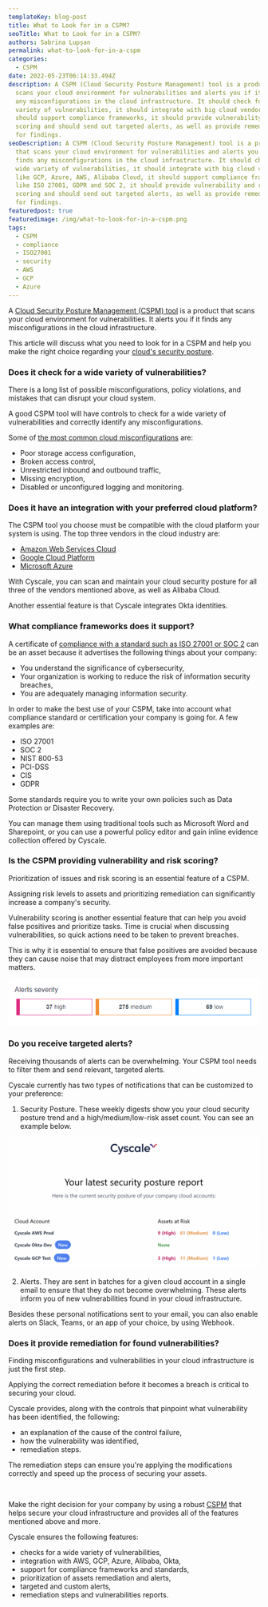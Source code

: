 ```yaml
---
templateKey: blog-post
title: What to Look for in a CSPM?
seoTitle: What to Look for in a CSPM?
authors: Sabrina Lupșan
permalink: what-to-look-for-in-a-cspm
categories:
  - CSPM
date: 2022-05-23T06:14:33.494Z
description: A CSPM (Cloud Security Posture Management) tool is a product that
  scans your cloud environment for vulnerabilities and alerts you if it finds
  any misconfigurations in the cloud infrastructure. It should check for a wide
  variety of vulnerabilities, it should integrate with big cloud vendors, it
  should support compliance frameworks, it should provide vulnerability and risk
  scoring and should send out targeted alerts, as well as provide remediation
  for findings.
seoDescription: A CSPM (Cloud Security Posture Management) tool is a product
  that scans your cloud environment for vulnerabilities and alerts you if it
  finds any misconfigurations in the cloud infrastructure. It should check for a
  wide variety of vulnerabilities, it should integrate with big cloud vendors
  like GCP, Azure, AWS, Alibaba Cloud, it should support compliance frameworks
  like ISO 27001, GDPR and SOC 2, it should provide vulnerability and risk
  scoring and should send out targeted alerts, as well as provide remediation
  for findings.
featuredpost: true
featuredimage: /img/what-to-look-for-in-a-cspm.png
tags:
  - CSPM
  - compliance
  - ISO27001
  - security
  - AWS
  - GCP
  - Azure
---
```

<!--StartFragment-->

A [Cloud Security Posture Management (CSPM) tool](https://cyscale.com/products/cloud-security-posture-management/) is a product that scans your cloud environment for vulnerabilities. It alerts you if it finds any misconfigurations in the cloud infrastructure. 

This article will discuss what you need to look for in a CSPM and help you make the right choice regarding your [cloud's security posture](https://cyscale.com/blog/improve-cloud-security-posture/). 



### Does it check for a wide variety of vulnerabilities? 

There is a long list of possible misconfigurations, policy violations, and mistakes that can disrupt your cloud system. 

A good CSPM tool will have controls to check for a wide variety of vulnerabilities and correctly identify any misconfigurations. 

Some of [the most common cloud misconfigurations](https://cyscale.com/blog/common-cloud-misconfigurations-how-to-avoid-them/) are: 

* Poor storage access configuration, 
* Broken access control, 
* Unrestricted inbound and outbound traffic, 
* Missing encryption, 
* Disabled or unconfigured logging and monitoring. 



### Does it have an integration with your preferred cloud platform? 

The CSPM tool you choose must be compatible with the cloud platform your system is using. The top three vendors in the cloud industry are: 

* [Amazon Web Services Cloud](https://cyscale.com/use-cases/aws-cloud-security/) 
* [Google Cloud Platform](https://cyscale.com/use-cases/gcp-cloud-security/) 
* [Microsoft Azure](https://cyscale.com/use-cases/azure-cloud-security/) 

With Cyscale, you can scan and maintain your cloud security posture for all three of the vendors mentioned above, as well as Alibaba Cloud. 

Another essential feature is that Cyscale integrates Okta identities. 



### What compliance frameworks does it support? 

A certificate of [compliance with a standard such as ISO 27001 or SOC 2](https://cyscale.com/blog/soc-2-vs-ISO-27001-SaaS/) can be an asset because it advertises the following things about your company: 

* You understand the significance of cybersecurity, 
* Your organization is working to reduce the risk of information security breaches, 
* You are adequately managing information security. 

In order to make the best use of your CSPM, take into account what compliance standard or certification your company is going for. A few examples are: 

* ISO 27001 
* SOC 2 
* NIST 800-53 
* PCI-DSS 
* CIS 
* GDPR 

Some standards require you to write your own policies such as Data Protection or Disaster Recovery.  

You can manage them using traditional tools such as Microsoft Word and Sharepoint, or you can use a powerful policy editor and gain inline evidence collection offered by Cyscale. 

### Is the CSPM providing vulnerability and risk scoring? 

Prioritization of issues and risk scoring is an essential feature of a CSPM. 

Assigning risk levels to assets and prioritizing remediation can significantly increase a company's security. 

Vulnerability scoring is another essential feature that can help you avoid false positives and prioritize tasks. Time is crucial when discussing vulnerabilities, so quick actions need to be taken to prevent breaches. 

This is why it is essential to ensure that false positives are avoided because they can cause noise that may distract employees from more important matters. 

![Alerts divided by severity](/img/alerts_severity_light.png "Risk scoring in Cyscale")

### Do you receive targeted alerts? 

Receiving thousands of alerts can be overwhelming. Your CSPM tool needs to filter them and send relevant, targeted alerts. 

Cyscale currently has two types of notifications that can be customized to your preference: 

1. Security Posture. These weekly digests show you your cloud security posture trend and a high/medium/low-risk asset count. You can see an example below. 

![A Security Posture email showing a posture trend and a high/medium/low-risk asset count](/img/security-posture.png "Security Posture Email from Cyscale")

2. Alerts. They are sent in batches for a given cloud account in a single email to ensure that they do not become overwhelming. These alerts inform you of new vulnerabilities found in your cloud infrastructure. 

Besides these personal notifications sent to your email, you can also enable alerts on Slack, Teams, or an app of your choice, by using Webhook. 

### Does it provide remediation for found vulnerabilities? 

Finding misconfigurations and vulnerabilities in your cloud infrastructure is just the first step. 

Applying the correct remediation before it becomes a breach is critical to securing your cloud.  

Cyscale provides, along with the controls that pinpoint what vulnerability has been identified, the following: 

* an explanation of the cause of the control failure, 
* how the vulnerability was identified, 
* remediation steps. 

The remediation steps can ensure you're applying the modifications correctly and speed up the process of securing your assets. 

  

Make the right decision for your company by using a robust [CSPM](https://cyscale.com/blog/cloud-security-posture-management-cspm-guide/) that helps secure your cloud infrastructure and provides all of the features mentioned above and more. 

Cyscale ensures the following features: 

* checks for a wide variety of vulnerabilities, 
* integration with AWS, GCP, Azure, Alibaba, Okta, 
* support for compliance frameworks and standards, 
* prioritization of assets remediation and alerts, 
* targeted and custom alerts, 
* remediation steps and vulnerabilities reports. 

 

 

<!--EndFragment-->